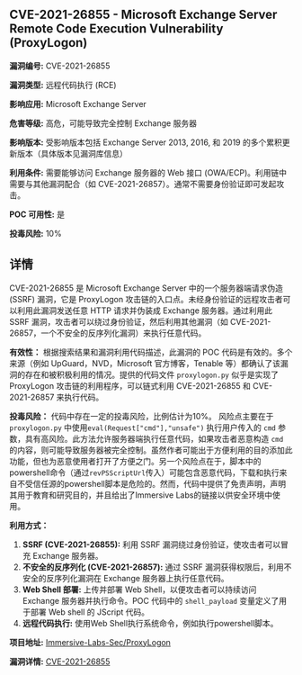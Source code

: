 ## CVE-2021-26855 - Microsoft Exchange Server Remote Code Execution Vulnerability (ProxyLogon)

**漏洞编号:** CVE-2021-26855

**漏洞类型:** 远程代码执行 (RCE)

**影响应用:** Microsoft Exchange Server

**危害等级:** 高危，可能导致完全控制 Exchange 服务器

**影响版本:** 受影响版本包括 Exchange Server 2013, 2016, 和 2019 的多个累积更新版本（具体版本见漏洞库信息）

**利用条件:** 需要能够访问 Exchange 服务器的 Web 接口 (OWA/ECP)。利用链中需要与其他漏洞配合（如 CVE-2021-26857）。通常不需要身份验证即可发起攻击。

**POC 可用性:** 是

**投毒风险:** 10%

## 详情

CVE-2021-26855 是 Microsoft Exchange Server 中的一个服务器端请求伪造 (SSRF) 漏洞，它是 ProxyLogon 攻击链的入口点。未经身份验证的远程攻击者可以利用此漏洞发送任意 HTTP 请求并伪装成 Exchange 服务器。通过利用此 SSRF 漏洞，攻击者可以绕过身份验证，然后利用其他漏洞（如 CVE-2021-26857，一个不安全的反序列化漏洞）来执行任意代码。 

**有效性：**
根据搜索结果和漏洞利用代码描述，此漏洞的 POC 代码是有效的。多个来源（例如 UpGuard，NVD，Microsoft 官方博客，Tenable 等）都确认了该漏洞的存在和被积极利用的情况。提供的代码文件 `proxylogon.py` 似乎是实现了 ProxyLogon 攻击链的利用程序，可以链式利用 CVE-2021-26855 和 CVE-2021-26857 来执行代码。

**投毒风险：**
代码中存在一定的投毒风险，比例估计为10%。 风险点主要在于`proxylogon.py` 中使用`eval(Request["cmd"],"unsafe")` 执行用户传入的 `cmd` 参数，具有高风险。此方法允许服务器端执行任意代码，如果攻击者恶意构造 `cmd` 的内容，则可能导致服务器被完全控制。虽然作者可能出于方便利用的目的添加此功能，但也为恶意使用者打开了方便之门。另一个风险点在于，脚本中的powershell命令（通过`revPSScriptUrl`传入）可能包含恶意代码，下载和执行来自不受信任源的powershell脚本是危险的。然而，代码中提供了免责声明，声明其用于教育和研究目的，并且给出了Immersive Labs的链接以供安全环境中使用。

**利用方式：**
1.  **SSRF (CVE-2021-26855):** 利用 SSRF 漏洞绕过身份验证，使攻击者可以冒充 Exchange 服务器。
2.  **不安全的反序列化 (CVE-2021-26857):** 通过 SSRF 漏洞获得权限后，利用不安全的反序列化漏洞在 Exchange 服务器上执行任意代码。
3.  **Web Shell 部署:** 上传并部署 Web Shell，以便攻击者可以持续访问 Exchange 服务器并执行命令。POC 代码中的 `shell_payload` 变量定义了用于部署 Web shell 的 JScript 代码。
4.  **远程代码执行:** 使用Web Shell执行系统命令，例如执行powershell脚本。

**项目地址:** [Immersive-Labs-Sec/ProxyLogon](https://github.com/Immersive-Labs-Sec/ProxyLogon)

**漏洞详情:** [CVE-2021-26855](https://nvd.nist.gov/vuln/detail/CVE-2021-26855)